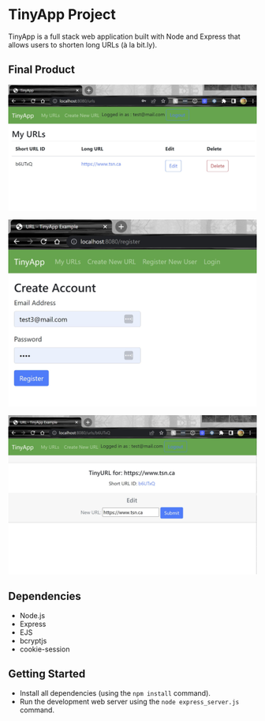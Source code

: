 # TinyApp Project

TinyApp is a full stack web application built with Node and Express that allows users to shorten long URLs (à la bit.ly).

## Final Product

!["TinyApp Home Page with list of URLs of Logged in user"](./docs/urls-page.jpg)


!["User registration Page"](./docs/register-page.jpg)


!["URL edit page"](./docs/urls-update.jpg)


## Dependencies

- Node.js
- Express
- EJS
- bcryptjs
- cookie-session

## Getting Started

- Install all dependencies (using the `npm install` command).
- Run the development web server using the `node express_server.js` command.